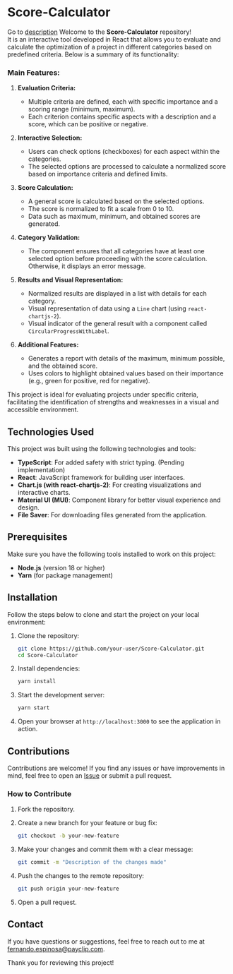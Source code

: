 # Score-Calculator
Go to [description](description.md)
Welcome to the **Score-Calculator** repository!  
It is an interactive tool developed in React that allows you to evaluate and calculate the optimization of a project in different categories based on predefined criteria. Below is a summary of its functionality:

### **Main Features:**
1. **Evaluation Criteria:**
   - Multiple criteria are defined, each with specific importance and a scoring range (minimum, maximum).
   - Each criterion contains specific aspects with a description and a score, which can be positive or negative.

2. **Interactive Selection:**
   - Users can check options (checkboxes) for each aspect within the categories.
   - The selected options are processed to calculate a normalized score based on importance criteria and defined limits.

3. **Score Calculation:**
   - A general score is calculated based on the selected options.
   - The score is normalized to fit a scale from 0 to 10.
   - Data such as maximum, minimum, and obtained scores are generated.

4. **Category Validation:**
   - The component ensures that all categories have at least one selected option before proceeding with the score calculation. Otherwise, it displays an error message.

5. **Results and Visual Representation:**
   - Normalized results are displayed in a list with details for each category.
   - Visual representation of data using a `Line` chart (using `react-chartjs-2`).
   - Visual indicator of the general result with a component called `CircularProgressWithLabel`.

6. **Additional Features:**
   - Generates a report with details of the maximum, minimum possible, and the obtained score.
   - Uses colors to highlight obtained values based on their importance (e.g., green for positive, red for negative).

This project is ideal for evaluating projects under specific criteria, facilitating the identification of strengths and weaknesses in a visual and accessible environment.

## Technologies Used

This project was built using the following technologies and tools:

- **TypeScript**: For added safety with strict typing. (Pending implementation)
- **React**: JavaScript framework for building user interfaces.
- **Chart.js (with react-chartjs-2)**: For creating visualizations and interactive charts.
- **Material UI (MUI)**: Component library for better visual experience and design.
- **File Saver**: For downloading files generated from the application.

## Prerequisites

Make sure you have the following tools installed to work on this project:

- **Node.js** (version 18 or higher)
- **Yarn** (for package management)

## Installation

Follow the steps below to clone and start the project on your local environment:

1. Clone the repository:

   ```bash
   git clone https://github.com/your-user/Score-Calculator.git
   cd Score-Calculator
   ```

2. Install dependencies:

   ```bash
   yarn install
   ```

3. Start the development server:

   ```bash
   yarn start
   ```

4. Open your browser at `http://localhost:3000` to see the application in action.

## Contributions

Contributions are welcome! If you find any issues or have improvements in mind, feel free to open an [Issue](https://github.com/your-user/Score-Calculator/issues) or submit a pull request.

### How to Contribute

1. Fork the repository.
2. Create a new branch for your feature or bug fix:

   ```bash
   git checkout -b your-new-feature
   ```

3. Make your changes and commit them with a clear message:

   ```bash
   git commit -m "Description of the changes made"
   ```

4. Push the changes to the remote repository:

   ```bash
   git push origin your-new-feature
   ```

5. Open a pull request.

## Contact

If you have questions or suggestions, feel free to reach out to me at [fernando.espinosa@payclip.com](mailto:fernando.espinosa@payclip.com).

Thank you for reviewing this project!